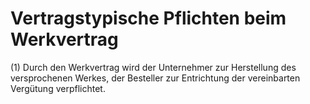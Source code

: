 # Vertragstypische Pflichten beim Werkvertrag

(1) Durch den Werkvertrag wird der Unternehmer zur Herstellung des versprochenen Werkes, der Besteller zur Entrichtung der vereinbarten Vergütung verpflichtet.